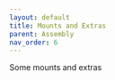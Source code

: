 ```yaml
---
layout: default
title: Mounts and Extras
parent: Assembly
nav_order: 6
---
```


Some mounts and extras